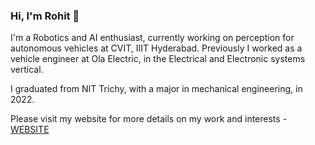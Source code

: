 ### Hi, I'm Rohit 👋
I'm a Robotics and AI enthusiast, currently working on perception for autonomous vehicles at CVIT, IIIT Hyderabad. Previously I worked as a vehicle engineer at Ola Electric, in the Electrical and Electronic systems vertical.

I graduated from NIT Trichy, with a major in mechanical engineering, in 2022.

Please visit my website for more details on my work and interests - [WEBSITE](https://sites.google.com/view/rohit-satishkumar/home)
<!--

Here are some ideas to get you started:

- 🔭 I’m currently working on ...
- 🌱 I’m currently learning ...
- 👯 I’m looking to collaborate on ...
- 🤔 I’m looking for help with ...
- 💬 Ask me about ...
- 📫 How to reach me: ...
- 😄 Pronouns: ...
- ⚡ Fun fact: ...
-->
